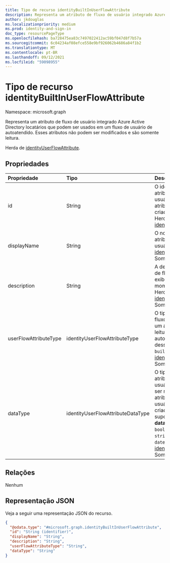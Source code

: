 ```yaml
---
title: Tipo de recurso identityBuiltInUserFlowAttribute
description: Representa um atributo de fluxo de usuário integrado Azure Active Directory locatários que podem ser usados em um fluxo de usuário de autoatendido.
author: jkdouglas
ms.localizationpriority: medium
ms.prod: identity-and-sign-in
doc_type: resourcePageType
ms.openlocfilehash: ba728475ea83c7497022412ac59bf047d8f7b57a
ms.sourcegitcommit: 6c04234af08efce558e9bf926062b4686a84f1b2
ms.translationtype: MT
ms.contentlocale: pt-BR
ms.lasthandoff: 09/12/2021
ms.locfileid: "59098955"
---
```

# <a name="identitybuiltinuserflowattribute-resource-type"></a>Tipo de recurso identityBuiltInUserFlowAttribute

Namespace: microsoft.graph

Representa um atributo de fluxo de usuário integrado Azure Active Directory locatários que podem ser usados em um fluxo de usuário de autoatendido. Esses atributos não podem ser modificados e são somente leitura.

Herda de [identityUserFlowAttribute](../resources/identityuserflowattribute.md).

## <a name="properties"></a>Propriedades

|Propriedade|Tipo|Descrição|
|:---|:---|:---|
|id|String|O identificador do atributo de fluxo do usuário. Esse é um atributo somente leitura criado automaticamente. Herdado [de identityUserFlowAttribute](../resources/identityuserflowattribute.md)|
|displayName|String|O nome de exibição do atributo de fluxo do usuário. Herdado [de identityUserFlowAttribute](../resources/identityuserflowattribute.md). Somente leitura.|
|description|String|A descrição do atributo de fluxo de usuário exibido para o usuário no momento da inscrição. Herdado [de identityUserFlowAttribute](../resources/identityuserflowattribute.md). Somente leitura.|
|userFlowAttributeType|identityUserFlowAttributeType|O tipo do atributo de fluxo do usuário. Esse é um atributo somente leitura que é definido automaticamente. O valor dessa propriedade será `builtIn` . Herdado [de identityUserFlowAttribute](../resources/identityuserflowattribute.md). Somente leitura.|
|dataType|identityUserFlowAttributeDataType|O tipo de dados do atributo de fluxo do usuário. Isso não pode ser modificado após o atributo de fluxo de usuário personalizado ser criado. Os valores suportados para **dataType** são: `string` , `boolean` , `int64` , `stringCollection` , `dateTime`. Herdado [de identityUserFlowAttribute](../resources/identityuserflowattribute.md). Somente leitura.|

## <a name="relationships"></a>Relações

Nenhum

## <a name="json-representation"></a>Representação JSON

Veja a seguir uma representação JSON do recurso.
<!-- {
  "blockType": "resource",
  "keyProperty": "id",
  "@odata.type": "microsoft.graph.identityBuiltInUserFlowAttribute",
  "baseType": "microsoft.graph.identityUserFlowAttribute",
  "openType": false
}
-->

``` json
{
  "@odata.type": "#microsoft.graph.identityBuiltInUserFlowAttribute",
  "id": "String (identifier)",
  "displayName": "String",
  "description": "String",
  "userFlowAttributeType": "String",
  "dataType": "String"
}
```
